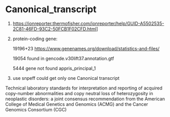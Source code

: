 # Canonical_transcript

1. https://ionreporter.thermofisher.com/ionreporter/help/GUID-A5502535-2C81-46FD-93C2-50FCB1F02CFD.html]

2. protein-coding gene:
    
    19196+23 https://www.genenames.org/download/statistics-and-files/
    
    19054 found in gencode.v30lift37.annotation.gtf
    
    5444 gene not found appris_principal_1

3. use snpeff could get only one Canonical transcript


Technical laboratory standards for interpretation and reporting of acquired copy-number abnormalities and copy neutral loss of heterozygosity in neoplastic disorders: a joint consensus recommendation from the American College of Medical Genetics and Genomics (ACMG) and the Cancer Genomics Consortium (CGC)

